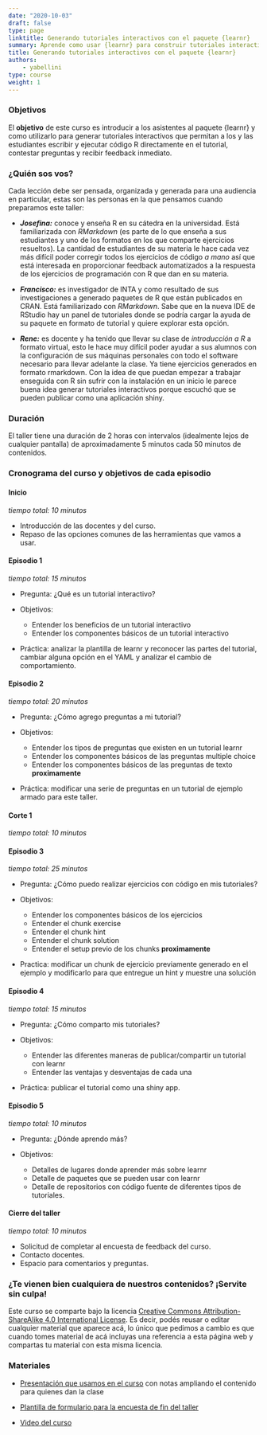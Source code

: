 ```yaml
---
date: "2020-10-03"
draft: false
type: page
linktitle: Generando tutoriales interactivos con el paquete {learnr}
summary: Aprende como usar {learnr} para construir tutoriales interactivos con R.
title: Generando tutoriales interactivos con el paquete {learnr}
authors: 
    - yabellini
type: course
weight: 1
---
```


### Objetivos

El **objetivo** de este curso es introducir a los asistentes al paquete {learnr} y como utilizarlo para generar tutoriales interactivos que permitan a los y las estudiantes escribir y ejecutar código R directamente en el tutorial, contestar preguntas y recibir feedback inmediato.

### ¿Quién sos vos?

Cada lección debe ser pensada, organizada y generada para una audiencia en particular, estas son las personas en la que pensamos cuando preparamos este taller:

* **_Josefina:_** conoce y enseña R en su cátedra en la universidad.  Está familiarizada con _RMarkdown_ (es parte de lo que enseña a sus estudiantes y uno de los formatos en los que comparte ejercicios resueltos).  La cantidad de estudiantes de su materia le hace cada vez más difícil poder corregir todos los ejercicios de código _a mano_ así que está interesada en proporcionar feedback automatizados a la respuesta de los ejercicios de programación con R que dan en su materia.

* **_Francisco:_** es investigador de INTA y como resultado de sus investigaciones a generado paquetes de R que están publicados en CRAN. Está familiarizado con _RMarkdown_. Sabe que en la nueva IDE de RStudio hay un panel de tutoriales donde se podría cargar la ayuda de su paquete en formato de tutorial y quiere explorar esta opción. 

* **_Rene:_** es docente y ha tenido que llevar su clase de _introducción a R_ a formato virtual, esto le hace muy difícil poder ayudar a sus alumnos con la configuración de sus máquinas personales con todo el software necesario para llevar adelante la clase. Ya tiene ejercicios generados en formato rmarkdown. Con la idea de que puedan empezar a trabajar enseguida con R sin sufrir con la instalación en un inicio le parece buena idea generar tutoriales interactivos porque escuchó que se pueden publicar como una aplicación shiny.


### Duración

El taller tiene una duración de 2 horas con intervalos (idealmente lejos de cualquier pantalla) de aproximadamente 5 minutos cada 50 minutos de contenidos.

### Cronograma del curso y objetivos de cada episodio

#### Inicio
_tiempo total: 10 minutos_ 

- Introducción de las docentes y del curso.
- Repaso de las opciones comunes de las herramientas que vamos a usar.

#### Episodio 1 
_tiempo total: 15 minutos_

* Pregunta: ¿Qué es un tutorial interactivo?

* Objetivos: 
  - Entender los beneficios de un tutorial interactivo 
  - Entender los componentes básicos de un tutorial interactivo

* Práctica: analizar la plantilla de learnr y reconocer las partes del tutorial, cambiar alguna opción en el YAML y analizar el cambio de comportamiento.

#### Episodio 2 
_tiempo total: 20 minutos_

* Pregunta: ¿Cómo agrego preguntas a mi tutorial?

* Objetivos:
  - Entender los tipos de preguntas que existen en un tutorial learnr
  - Entender los componentes básicos de las preguntas multiple choice
  - Entender los componentes básicos de las preguntas de texto **proximamente**

* Práctica: modificar una serie de preguntas en un tutorial de ejemplo armado para este taller.

#### Corte 1
_tiempo total: 10 minutos_

#### Episodio 3 
_tiempo total: 25 minutos_

* Pregunta: ¿Cómo puedo realizar ejercicios con código en mis tutoriales?

* Objetivos:
  - Entender los componentes básicos de los ejercicios
  - Entender el chunk exercise
  - Entender el chunk hint
  - Entender el chunk solution
  - Entender el setup previo de los chunks **proximamente**

* Practica: modificar un chunk de ejercicio previamente generado en el ejemplo y modificarlo para que entregue un hint y muestre una solución

#### Episodio 4
_tiempo total: 15 minutos_

* Pregunta: ¿Cómo comparto mis tutoriales?

* Objetivos: 
  - Entender las diferentes maneras de publicar/compartir un tutorial con learnr
  - Entender las ventajas y desventajas de cada una

* Práctica: publicar el tutorial como una shiny app.

#### Episodio 5 
_tiempo total: 10 minutos_

* Pregunta: ¿Dónde aprendo más?

* Objetivos:
  - Detalles de lugares donde aprender más sobre learnr
  - Detalle de paquetes que se pueden usar con learnr
  - Detalle de repositorios con código fuente de diferentes tipos de tutoriales.

#### Cierre del taller
_tiempo total: 10 minutos_

- Solicitud de completar al encuesta de feedback del curso.
- Contacto docentes.
- Espacio para comentarios y preguntas.

### ¿Te vienen bien cualquiera de nuestros contenidos? ¡Servite sin culpa!

Este curso se comparte bajo la licencia [Creative Commons Attribution-ShareAlike 4.0 International License](https://creativecommons.org/licenses/by-sa/4.0/deed.es_ES).
Es decir, podés reusar o editar cualquier material que aparece acá, lo único que pedimos a cambio es que cuando tomes material de acá incluyas una referencia a esta página web y compartas tu material con esta misma licencia.

### Materiales

* [Presentación que usamos en el curso]() con notas ampliando el contenido para quienes dan la clase

* [Plantilla de formulario para la encuesta de fin del taller]()


* [Video del curso](https://youtu.be/n6IaftU1yjM)

